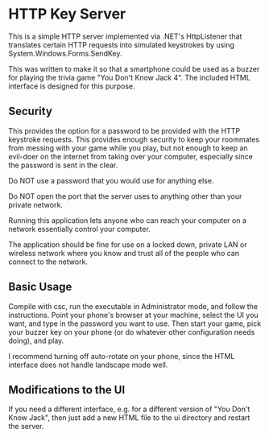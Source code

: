 HTTP Key Server
===============

This is a simple HTTP server implemented via .NET's HttpListener that
translates certain HTTP requests into simulated keystrokes by using
System.Windows.Forms.SendKey.

This was written to make it so that a smartphone could be used as a buzzer for
playing the trivia game "You Don't Know Jack 4". The included HTML interface is
designed for this purpose.


Security
--------

This provides the option for a password to be provided with the HTTP keystroke
requests. This provides enough security to keep your roommates from messing
with your game while you play, but not enough to keep an evil-doer on the
internet from taking over your computer, especially since the password is sent
in the clear.

Do NOT use a password that you would use for anything else.

Do NOT open the port that the server uses to anything other than your private
network.

Running this application lets anyone who can reach your computer on a network
essentially control your computer.

The application should be fine for use on a locked down, private LAN or
wireless network where you know and trust all of the people who can connect to
the network.


Basic Usage
-----------

Compile with csc, run the executable in Administrator mode, and follow the
instructions. Point your phone's browser at your machine, select the UI you
want, and type in the password you want to use. Then start your game, pick your
buzzer key on your phone (or do whatever other configuration needs doing), and
play.

I recommend turning off auto-rotate on your phone, since the HTML interface
does not handle landscape mode well.


Modifications to the UI
-----------------------

If you need a different interface, e.g. for a different version of "You Don't
Know Jack", then just add a new HTML file to the ui directory and restart the
server.

